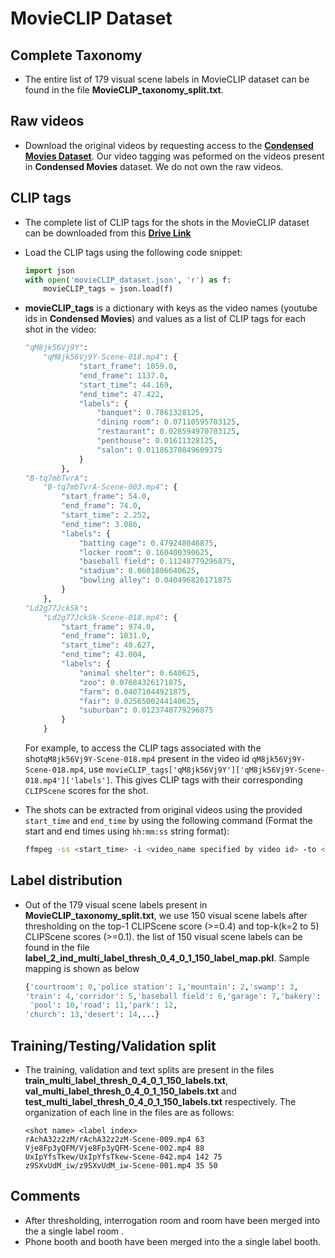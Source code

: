 # MovieCLIP Dataset

## Complete Taxonomy

* The entire list of 179 visual scene labels in MovieCLIP dataset can be found in the file **MovieCLIP_taxonomy_split.txt**.

## Raw videos 

* Download the original videos by requesting access to the [**Condensed Movies Dataset**](https://github.com/m-bain/CondensedMovies). Our video tagging was peformed on the videos present in **Condensed Movies** dataset. We do not own the raw videos.

## CLIP tags 

* The complete list of CLIP tags for the shots in the MovieCLIP dataset can be downloaded from this [**Drive Link**](https://drive.google.com/file/d/15EhA0BT3IF0EuLP1yXr5nn5ad9soxxox/view?usp=share_link)

* Load the CLIP tags using the following code snippet:

    ```python
    import json
    with open('movieCLIP_dataset.json', 'r') as f:
        movieCLIP_tags = json.load(f)
    ```
* **movieCLIP_tags** is a dictionary with keys as the video names (youtube ids in **Condensed Movies**) and values as a list of CLIP tags for each shot in the video:

    ```python
    "qM8jk56Vj9Y":
        "qM8jk56Vj9Y-Scene-018.mp4": {
                "start_frame": 1059.0,
                "end_frame": 1137.0,
                "start_time": 44.169,
                "end_time": 47.422,
                "labels": {
                    "banquet": 0.7861328125,
                    "dining room": 0.07110595703125,
                    "restaurant": 0.028594970703125,
                    "penthouse": 0.01611328125,
                    "salon": 0.01186370849609375
                }
            },
    "B-tq7mbTvrA":
        "B-tq7mbTvrA-Scene-003.mp4": {
            "start_frame": 54.0,
            "end_frame": 74.0,
            "start_time": 2.252,
            "end_time": 3.086,
            "labels": {
                "batting cage": 0.479248046875,
                "locker room": 0.160400390625,
                "baseball field": 0.11248779296875,
                "stadium": 0.0601806640625,
                "bowling alley": 0.040496826171875
            }
        },
    "Ld2g77JckSk":
        "Ld2g77JckSk-Scene-018.mp4": {
            "start_frame": 974.0,
            "end_frame": 1031.0,
            "start_time": 40.627,
            "end_time": 43.004,
            "labels": {
                "animal shelter": 0.640625,
                "zoo": 0.07684326171875,
                "farm": 0.04071044921875,
                "fair": 0.0256500244140625,
                "suburban": 0.0123748779296875
            }
        }
    ```

    For example, to access the CLIP tags associated with the shot```qM8jk56Vj9Y-Scene-018.mp4``` present in the video id ```qM8jk56Vj9Y-Scene-018.mp4```, use ```movieCLIP_tags['qM8jk56Vj9Y']['qM8jk56Vj9Y-Scene-018.mp4']['labels']```. This gives CLIP tags with their corresponding ```CLIPScene``` scores for the shot.

* The shots can be extracted from original videos using the provided ```start_time``` and ```end_time``` by using the following command (Format the start and end times using ```hh:mm:ss``` string format):

    ```bash
    ffmpeg -ss <start_time> -i <video_name specified by video id> -to <end_time> -c copy <output_shot_name>
    ```

## Label distribution 

* Out of the 179 visual scene labels present in **MovieCLIP_taxonomy_split.txt**, we use 150 visual scene labels after thresholding on the top-1 CLIPScene score (>=0.4) and top-k(k=2 to 5) CLIPScene scores (>=0.1). the list of 150 visual scene labels can be found in the file **label_2_ind_multi_label_thresh_0_4_0_1_150_label_map.pkl**. Sample mapping is shown as below

    ```python
    {'courtroom': 0,'police station': 1,'mountain': 2,'swamp': 3,
    'train': 4,'corridor': 5,'baseball field': 6,'garage': 7,'bakery': 8,'stairs': 9,   
     'pool': 10,'road': 11,'park': 12,
    'church': 13,'desert': 14,...}
    ```
## Training/Testing/Validation split

*  The training, validation and text splits are present in the files **train_multi_label_thresh_0_4_0_1_150_labels.txt**, **val_multi_label_thresh_0_4_0_1_150_labels.txt** and **test_multi_label_thresh_0_4_0_1_150_labels.txt** respectively. The organization of each line in the files are as follows:
    ```text
    <shot name> <label index>
    rAchA32z2zM/rAchA32z2zM-Scene-009.mp4 63
    Vje8Fp3yQFM/Vje8Fp3yQFM-Scene-002.mp4 88
    UxIpYfsTkew/UxIpYfsTkew-Scene-042.mp4 142 75
    z9SXvUdM_iw/z9SXvUdM_iw-Scene-001.mp4 35 50
    ```

## Comments

* After thresholding, interrogation room and room have been merged into the a single label room .
 * Phone booth and booth have been merged into the a single label booth.









